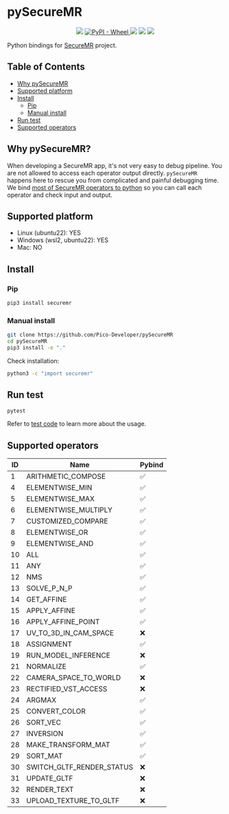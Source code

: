 # pySecureMR

<p align="center">
  <a  alt="python version">
      <img src="https://img.shields.io/badge/python-3.10-blue?logo=python" /></a>
  <a href="https://pypi.org/project/securemr/"> <img alt="PyPI - Wheel" src="https://img.shields.io/pypi/wheel/securemr"> </a>
  <a> <img src="https://img.shields.io/badge/secure-mr-green" /></a>
  <a> <img src="https://img.shields.io/badge/os-linux-yellow" /></a>
  <a> <img src="https://img.shields.io/badge/os-windows(wsl2)-yellow" /></a>
</p>

Python bindings for [SecureMR](https://path-to-SecureMR-link) project.

## Table of Contents

  * [Why pySecureMR](#why-pysecuremr)
  * [Supported platform](#supported-platform)
  * [Install](#install)
     * [Pip](#pip)
     * [Manual install](#manual-install)
  * [Run test](#run-test)
  * [Supported operators](#supported-operators)

## Why pySecureMR?

When developing a SecureMR app, it's not very easy to debug pipeline.
You are not allowed to access each operator output directly. `pySecureMR` happens here
to rescue you from complicated and painful debugging time. We bind [most of SecureMR
operators to python](#supported-operators) so you can call each operator and check input and output.

## Supported platform
- Linux (ubuntu22): YES
- Windows (wsl2, ubuntu22): YES
- Mac: NO

## Install

### Pip

```bash
pip3 install securemr
```

### Manual install
```bash
git clone https://github.com/Pico-Developer/pySecureMR
cd pySecureMR
pip3 install -e "."
```
Check installation:
```bash
python3 -c "import securemr"
```

## Run test

```bash
pytest
```
Refer to [test code](./tests) to learn more about the usage.

## Supported operators

| ID  | Name                         | Pybind |
|-----|------------------------------|--------|
| 1   | ARITHMETIC_COMPOSE           | ✅     |
| 4   | ELEMENTWISE_MIN              | ✅     |
| 5   | ELEMENTWISE_MAX              | ✅     |
| 6   | ELEMENTWISE_MULTIPLY         | ✅     |
| 7   | CUSTOMIZED_COMPARE           | ✅     |
| 8   | ELEMENTWISE_OR               | ✅     |
| 9   | ELEMENTWISE_AND              | ✅     |
| 10  | ALL                          | ✅     |
| 11  | ANY                          | ✅     |
| 12  | NMS                          | ✅     |
| 13  | SOLVE_P_N_P                  | ✅     |
| 14  | GET_AFFINE                   | ✅     |
| 15  | APPLY_AFFINE                 | ✅     |
| 16  | APPLY_AFFINE_POINT           | ✅     |
| 17  | UV_TO_3D_IN_CAM_SPACE        | ❌     |
| 18  | ASSIGNMENT                   | ✅     |
| 19  | RUN_MODEL_INFERENCE          | ❌     |
| 21  | NORMALIZE                    | ✅     |
| 22  | CAMERA_SPACE_TO_WORLD        | ❌     |
| 23  | RECTIFIED_VST_ACCESS         | ❌     |
| 24  | ARGMAX                       | ✅     |
| 25  | CONVERT_COLOR                | ✅     |
| 26  | SORT_VEC                     | ✅     |
| 27  | INVERSION                    | ✅     |
| 28  | MAKE_TRANSFORM_MAT           | ✅     |
| 29  | SORT_MAT                     | ✅     |
| 30  | SWITCH_GLTF_RENDER_STATUS    | ❌     |
| 31  | UPDATE_GLTF                  | ❌     |
| 32  | RENDER_TEXT                  | ❌     |
| 33  | UPLOAD_TEXTURE_TO_GLTF       | ❌     |


